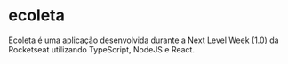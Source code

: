 # ecoleta
Ecoleta é uma aplicação desenvolvida durante a Next Level Week (1.0) da Rocketseat utilizando TypeScript, NodeJS e React.
